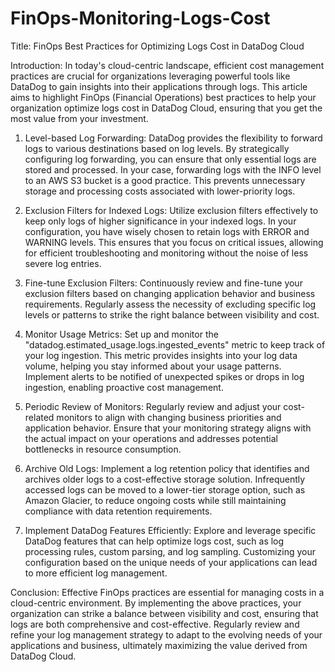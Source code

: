 # FinOps-Monitoring-Logs-Cost

Title: FinOps Best Practices for Optimizing Logs Cost in DataDog Cloud

Introduction:
In today's cloud-centric landscape, efficient cost management practices are crucial for organizations leveraging powerful tools like DataDog to gain insights into their applications through logs. This article aims to highlight FinOps (Financial Operations) best practices to help your organization optimize logs cost in DataDog Cloud, ensuring that you get the most value from your investment.

1. Level-based Log Forwarding:
DataDog provides the flexibility to forward logs to various destinations based on log levels. By strategically configuring log forwarding, you can ensure that only essential logs are stored and processed. In your case, forwarding logs with the INFO level to an AWS S3 bucket is a good practice. This prevents unnecessary storage and processing costs associated with lower-priority logs.

2. Exclusion Filters for Indexed Logs:
Utilize exclusion filters effectively to keep only logs of higher significance in your indexed logs. In your configuration, you have wisely chosen to retain logs with ERROR and WARNING levels. This ensures that you focus on critical issues, allowing for efficient troubleshooting and monitoring without the noise of less severe log entries.

3. Fine-tune Exclusion Filters:
Continuously review and fine-tune your exclusion filters based on changing application behavior and business requirements. Regularly assess the necessity of excluding specific log levels or patterns to strike the right balance between visibility and cost.

4. Monitor Usage Metrics:
Set up and monitor the "datadog.estimated_usage.logs.ingested_events" metric to keep track of your log ingestion. This metric provides insights into your log data volume, helping you stay informed about your usage patterns. Implement alerts to be notified of unexpected spikes or drops in log ingestion, enabling proactive cost management.

5. Periodic Review of Monitors:
Regularly review and adjust your cost-related monitors to align with changing business priorities and application behavior. Ensure that your monitoring strategy aligns with the actual impact on your operations and addresses potential bottlenecks in resource consumption.

6. Archive Old Logs:
Implement a log retention policy that identifies and archives older logs to a cost-effective storage solution. Infrequently accessed logs can be moved to a lower-tier storage option, such as Amazon Glacier, to reduce ongoing costs while still maintaining compliance with data retention requirements.

7. Implement DataDog Features Efficiently:
Explore and leverage specific DataDog features that can help optimize logs cost, such as log processing rules, custom parsing, and log sampling. Customizing your configuration based on the unique needs of your applications can lead to more efficient log management.

Conclusion:
Effective FinOps practices are essential for managing costs in a cloud-centric environment. By implementing the above practices, your organization can strike a balance between visibility and cost, ensuring that logs are both comprehensive and cost-effective. Regularly review and refine your log management strategy to adapt to the evolving needs of your applications and business, ultimately maximizing the value derived from DataDog Cloud.
